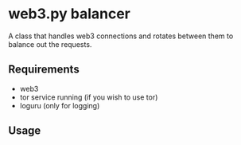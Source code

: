# web3.py balancer
A class that handles web3 connections and rotates between them to balance out the requests.
## Requirements 
- web3
- tor service running (if you wish to use tor)
- loguru (only for logging)

## Usage
